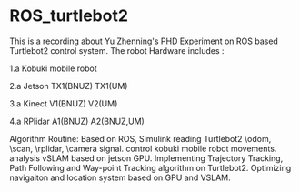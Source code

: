 # ROS_turtlebot2
This is a recording about Yu Zhenning's PHD Experiment on ROS based Turtlebot2 control system.
The robot Hardware includes : 

1.a Kobuki mobile robot

2.a Jetson TX1(BNUZ) TX1(UM)

3.a Kinect V1(BNUZ) V2(UM)

4.a RPlidar A1(BNUZ) A2(BNUZ,UM)

Algorithm Routine:
Based on ROS, Simulink reading Turtlebot2 \odom, \scan, \rplidar, \camera signal.
control kobuki mobile robot movements.
analysis vSLAM based on jetson GPU.
Implementing Trajectory Tracking, Path Following and Way-point Tracking algorithm on Turtlebot2.
Optimizing navigaiton and location system based on GPU and VSLAM.
